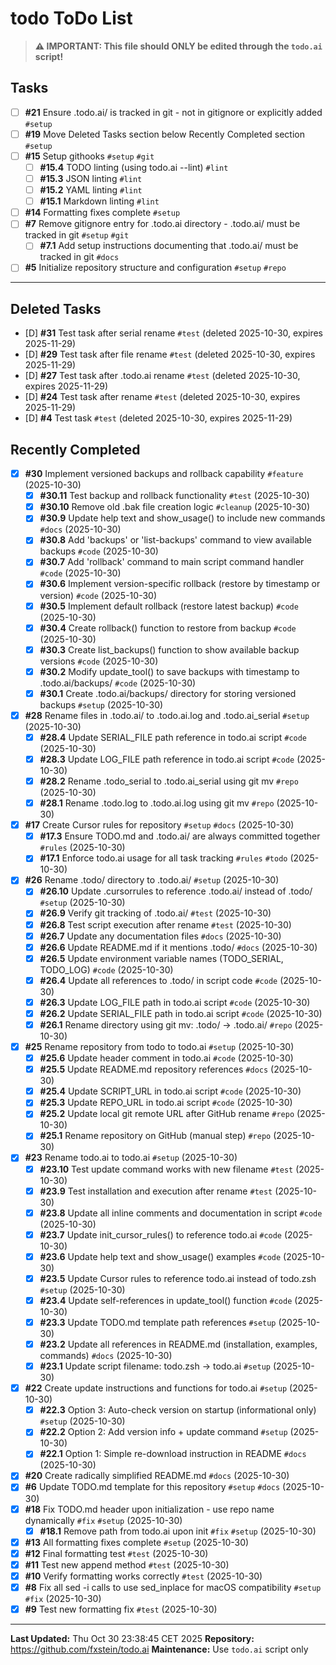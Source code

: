 # todo ToDo List

> **⚠️ IMPORTANT: This file should ONLY be edited through the `todo.ai` script!**

## Tasks
- [ ] **#21** Ensure .todo.ai/ is tracked in git - not in gitignore or explicitly added `#setup`
- [ ] **#19** Move Deleted Tasks section below Recently Completed section `#setup`
- [ ] **#15** Setup githooks `#setup` `#git`
  - [ ] **#15.4** TODO linting (using todo.ai --lint) `#lint`
  - [ ] **#15.3** JSON linting `#lint`
  - [ ] **#15.2** YAML linting `#lint`
  - [ ] **#15.1** Markdown linting `#lint`
- [ ] **#14** Formatting fixes complete `#setup`
- [ ] **#7** Remove gitignore entry for .todo.ai directory - .todo.ai/ must be tracked in git `#setup` `#git`
  - [ ] **#7.1** Add setup instructions documenting that .todo.ai/ must be tracked in git `#docs`
- [ ] **#5** Initialize repository structure and configuration `#setup` `#repo`
------------------

## Deleted Tasks
- [D] **#31** Test task after serial rename `#test` (deleted 2025-10-30, expires 2025-11-29)
- [D] **#29** Test task after file rename `#test` (deleted 2025-10-30, expires 2025-11-29)
- [D] **#27** Test task after .todo.ai rename `#test` (deleted 2025-10-30, expires 2025-11-29)
- [D] **#24** Test task after rename `#test` (deleted 2025-10-30, expires 2025-11-29)
- [D] **#4** Test task `#test` (deleted 2025-10-30, expires 2025-11-29)

## Recently Completed
- [x] **#30** Implement versioned backups and rollback capability `#feature` (2025-10-30)
  - [x] **#30.11** Test backup and rollback functionality `#test` (2025-10-30)
  - [x] **#30.10** Remove old .bak file creation logic `#cleanup` (2025-10-30)
  - [x] **#30.9** Update help text and show_usage() to include new commands `#docs` (2025-10-30)
  - [x] **#30.8** Add 'backups' or 'list-backups' command to view available backups `#code` (2025-10-30)
  - [x] **#30.7** Add 'rollback' command to main script command handler `#code` (2025-10-30)
  - [x] **#30.6** Implement version-specific rollback (restore by timestamp or version) `#code` (2025-10-30)
  - [x] **#30.5** Implement default rollback (restore latest backup) `#code` (2025-10-30)
  - [x] **#30.4** Create rollback() function to restore from backup `#code` (2025-10-30)
  - [x] **#30.3** Create list_backups() function to show available backup versions `#code` (2025-10-30)
  - [x] **#30.2** Modify update_tool() to save backups with timestamp to .todo.ai/backups/ `#code` (2025-10-30)
  - [x] **#30.1** Create .todo.ai/backups/ directory for storing versioned backups `#setup` (2025-10-30)
- [x] **#28** Rename files in .todo.ai/ to .todo.ai.log and .todo.ai_serial `#setup` (2025-10-30)
  - [x] **#28.4** Update SERIAL_FILE path reference in todo.ai script `#code` (2025-10-30)
  - [x] **#28.3** Update LOG_FILE path reference in todo.ai script `#code` (2025-10-30)
  - [x] **#28.2** Rename .todo_serial to .todo.ai_serial using git mv `#repo` (2025-10-30)
  - [x] **#28.1** Rename .todo.log to .todo.ai.log using git mv `#repo` (2025-10-30)
- [x] **#17** Create Cursor rules for repository `#setup` `#docs` (2025-10-30)
  - [x] **#17.3** Ensure TODO.md and .todo.ai/ are always committed together `#rules` (2025-10-30)
  - [x] **#17.1** Enforce todo.ai usage for all task tracking `#rules` `#todo` (2025-10-30)
- [x] **#26** Rename .todo/ directory to .todo.ai/ `#setup` (2025-10-30)
  - [x] **#26.10** Update .cursorrules to reference .todo.ai/ instead of .todo/ `#setup` (2025-10-30)
  - [x] **#26.9** Verify git tracking of .todo.ai/ `#test` (2025-10-30)
  - [x] **#26.8** Test script execution after rename `#test` (2025-10-30)
  - [x] **#26.7** Update any documentation files `#docs` (2025-10-30)
  - [x] **#26.6** Update README.md if it mentions .todo/ `#docs` (2025-10-30)
  - [x] **#26.5** Update environment variable names (TODO_SERIAL, TODO_LOG) `#code` (2025-10-30)
  - [x] **#26.4** Update all references to .todo/ in script code `#code` (2025-10-30)
  - [x] **#26.3** Update LOG_FILE path in todo.ai script `#code` (2025-10-30)
  - [x] **#26.2** Update SERIAL_FILE path in todo.ai script `#code` (2025-10-30)
  - [x] **#26.1** Rename directory using git mv: .todo/ -> .todo.ai/ `#repo` (2025-10-30)
- [x] **#25** Rename repository from todo to todo.ai `#setup` (2025-10-30)
  - [x] **#25.6** Update header comment in todo.ai `#code` (2025-10-30)
  - [x] **#25.5** Update README.md repository references `#docs` (2025-10-30)
  - [x] **#25.4** Update SCRIPT_URL in todo.ai script `#code` (2025-10-30)
  - [x] **#25.3** Update REPO_URL in todo.ai script `#code` (2025-10-30)
  - [x] **#25.2** Update local git remote URL after GitHub rename `#repo` (2025-10-30)
  - [x] **#25.1** Rename repository on GitHub (manual step) `#repo` (2025-10-30)
- [x] **#23** Rename todo.ai to todo.ai `#setup` (2025-10-30)
  - [x] **#23.10** Test update command works with new filename `#test` (2025-10-30)
  - [x] **#23.9** Test installation and execution after rename `#test` (2025-10-30)
  - [x] **#23.8** Update all inline comments and documentation in script `#code` (2025-10-30)
  - [x] **#23.7** Update init_cursor_rules() to reference todo.ai `#code` (2025-10-30)
  - [x] **#23.6** Update help text and show_usage() examples `#code` (2025-10-30)
  - [x] **#23.5** Update Cursor rules to reference todo.ai instead of todo.zsh `#setup` (2025-10-30)
  - [x] **#23.4** Update self-references in update_tool() function `#code` (2025-10-30)
  - [x] **#23.3** Update TODO.md template path references `#setup` (2025-10-30)
  - [x] **#23.2** Update all references in README.md (installation, examples, commands) `#docs` (2025-10-30)
  - [x] **#23.1** Update script filename: todo.zsh -> todo.ai `#setup` (2025-10-30)
- [x] **#22** Create update instructions and functions for todo.ai `#setup` (2025-10-30)
  - [x] **#22.3** Option 3: Auto-check version on startup (informational only) `#setup` (2025-10-30)
  - [x] **#22.2** Option 2: Add version info + update command `#setup` (2025-10-30)
  - [x] **#22.1** Option 1: Simple re-download instruction in README `#docs` (2025-10-30)
- [x] **#20** Create radically simplified README.md `#docs` (2025-10-30)
- [x] **#6** Update TODO.md template for this repository `#setup` `#docs` (2025-10-30)
- [x] **#18** Fix TODO.md header upon initialization - use repo name dynamically `#fix` `#setup` (2025-10-30)
  - [x] **#18.1** Remove path from todo.ai upon init `#fix` `#setup` (2025-10-30)
- [x] **#13** All formatting fixes complete `#setup` (2025-10-30)
- [x] **#12** Final formatting test `#test` (2025-10-30)
- [x] **#11** Test new append method `#test` (2025-10-30)
- [x] **#10** Verify formatting works correctly `#test` (2025-10-30)
- [x] **#8** Fix all sed -i calls to use sed_inplace for macOS compatibility `#setup` `#fix` (2025-10-30)
- [x] **#9** Test new formatting fix `#test` (2025-10-30)

---

**Last Updated:** Thu Oct 30 23:38:45 CET 2025
**Repository:** https://github.com/fxstein/todo.ai 
**Maintenance:** Use `todo.ai` script only

